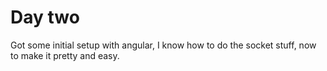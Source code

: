 # Day two

Got some initial setup with angular, I know how to do the socket stuff, now to make it pretty and easy.